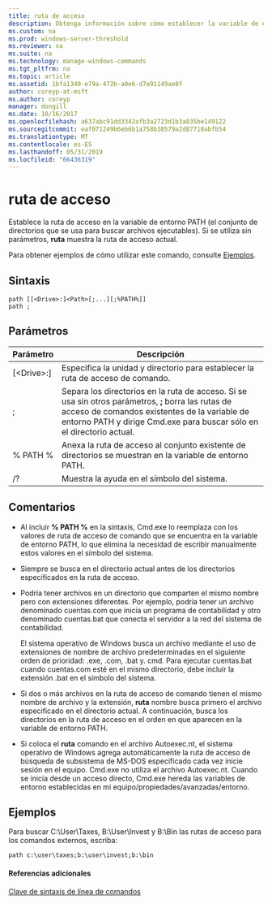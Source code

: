 ```yaml
---
title: ruta de acceso
description: Obtenga información sobre cómo establecer la variable de entorno PATH.
ms.custom: na
ms.prod: windows-server-threshold
ms.reviewer: na
ms.suite: na
ms.technology: manage-windows-commands
ms.tgt_pltfrm: na
ms.topic: article
ms.assetid: 1bfa1349-e79a-472b-a9e6-d7a91149ae8f
author: coreyp-at-msft
ms.author: coreyp
manager: dongill
ms.date: 10/16/2017
ms.openlocfilehash: a637abc91dd3342afb3a2723d1b3a835be149122
ms.sourcegitcommit: eaf071249b6eb6b1a758b38579a2d87710abfb54
ms.translationtype: MT
ms.contentlocale: es-ES
ms.lasthandoff: 05/31/2019
ms.locfileid: "66436319"
---
```

# <a name="path"></a>ruta de acceso



Establece la ruta de acceso en la variable de entorno PATH (el conjunto de directorios que se usa para buscar archivos ejecutables). Si se utiliza sin parámetros, **ruta** muestra la ruta de acceso actual.

Para obtener ejemplos de cómo utilizar este comando, consulte [Ejemplos](#BKMK_examples).

## <a name="syntax"></a>Sintaxis

```
path [[<Drive>:]<Path>[;...][;%PATH%]]
path ;
```

## <a name="parameters"></a>Parámetros

|     Parámetro     |                                                                                                     Descripción                                                                                                      |
|-------------------|----------------------------------------------------------------------------------------------------------------------------------------------------------------------------------------------------------------------|
| [\<Drive>:]<Path> |                                                                            Especifica la unidad y directorio para establecer la ruta de acceso de comando.                                                                             |
|         ;         | Separa los directorios en la ruta de acceso. Si se usa sin otros parámetros, **;** borra las rutas de acceso de comandos existentes de la variable de entorno PATH y dirige Cmd.exe para buscar sólo en el directorio actual. |
|      % PATH %       |                                                         Anexa la ruta de acceso al conjunto existente de directorios se muestran en la variable de entorno PATH.                                                         |
|        /?         |                                                                                         Muestra la ayuda en el símbolo del sistema.                                                                                         |

## <a name="remarks"></a>Comentarios

-   Al incluir **% PATH %** en la sintaxis, Cmd.exe lo reemplaza con los valores de ruta de acceso de comando que se encuentra en la variable de entorno PATH, lo que elimina la necesidad de escribir manualmente estos valores en el símbolo del sistema.
-   Siempre se busca en el directorio actual antes de los directorios especificados en la ruta de acceso.
-   Podría tener archivos en un directorio que comparten el mismo nombre pero con extensiones diferentes. Por ejemplo, podría tener un archivo denominado cuentas.com que inicia un programa de contabilidad y otro denominado cuentas.bat que conecta el servidor a la red del sistema de contabilidad.

    El sistema operativo de Windows busca un archivo mediante el uso de extensiones de nombre de archivo predeterminadas en el siguiente orden de prioridad: .exe, .com, .bat y. cmd. Para ejecutar cuentas.bat cuando cuentas.com esté en el mismo directorio, debe incluir la extensión .bat en el símbolo del sistema.
-   Si dos o más archivos en la ruta de acceso de comando tienen el mismo nombre de archivo y la extensión, **ruta** nombre busca primero el archivo especificado en el directorio actual. A continuación, busca los directorios en la ruta de acceso en el orden en que aparecen en la variable de entorno PATH.
-   Si coloca el **ruta** comando en el archivo Autoexec.nt, el sistema operativo de Windows agrega automáticamente la ruta de acceso de búsqueda de subsistema de MS-DOS especificado cada vez inicie sesión en el equipo. Cmd.exe no utiliza el archivo Autoexec.nt. Cuando se inicia desde un acceso directo, Cmd.exe hereda las variables de entorno establecidas en mi equipo/propiedades/avanzadas/entorno.

## <a name="BKMK_examples"></a>Ejemplos

Para buscar C:\User\Taxes, B:\User\Invest y B:\Bin las rutas de acceso para los comandos externos, escriba:

`path c:\user\taxes;b:\user\invest;b:\bin`

#### <a name="additional-references"></a>Referencias adicionales

[Clave de sintaxis de línea de comandos](command-line-syntax-key.md)